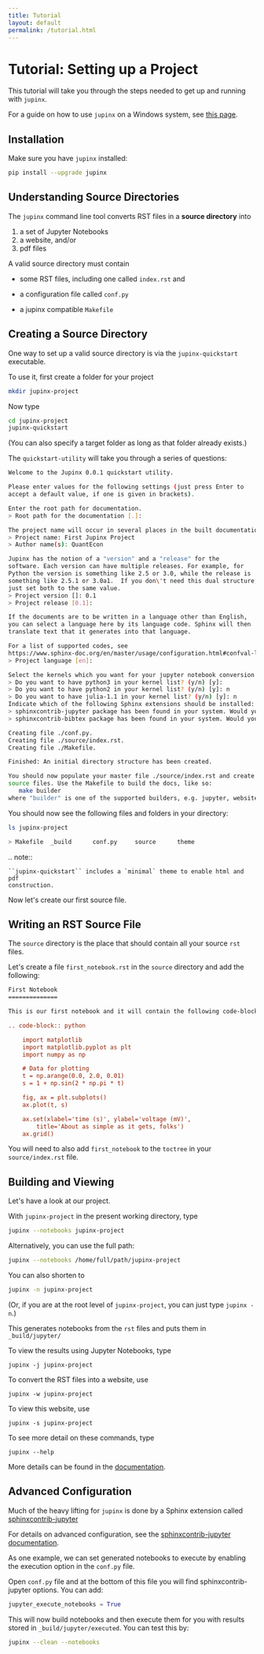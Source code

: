 ```yaml
---
title: Tutorial
layout: default
permalink: /tutorial.html
---
```


# Tutorial: Setting up a Project

This tutorial will take you through the steps needed to get up and running
with `jupinx`. 

For a guide on how to use `jupinx` on a Windows system, see [this page](/windows.html).

## Installation

Make sure you have `jupinx` installed: 

```bash
pip install --upgrade jupinx
```


## Understanding Source Directories

The `jupinx` command line tool converts RST files in a **source directory**
into 

1. a set of Jupyter Notebooks
2. a website, and/or
3. pdf files

A valid source directory must contain

* some RST files, including one called `index.rst` and

* a configuration file called `conf.py`

* a jupinx compatible `Makefile`


## Creating a Source Directory

One way to set up a valid source directory is via the `jupinx-quickstart` executable.

To use it, first create a folder for your project

```bash
mkdir jupinx-project
```

Now type

```bash
cd jupinx-project
jupinx-quickstart
```

(You can also specify a target folder as long as that folder already exists.) 

The `quickstart-utility` will take you through a series of questions:

```bash
Welcome to the Jupinx 0.0.1 quickstart utility.

Please enter values for the following settings (just press Enter to
accept a default value, if one is given in brackets).

Enter the root path for documentation.
> Root path for the documentation [.]: 

The project name will occur in several places in the built documentation.
> Project name: First Jupinx Project
> Author name(s): QuantEcon

Jupinx has the notion of a "version" and a "release" for the
software. Each version can have multiple releases. For example, for
Python the version is something like 2.5 or 3.0, while the release is
something like 2.5.1 or 3.0a1.  If you don\'t need this dual structure,
just set both to the same value.
> Project version []: 0.1
> Project release [0.1]: 

If the documents are to be written in a language other than English,
you can select a language here by its language code. Sphinx will then
translate text that it generates into that language.

For a list of supported codes, see
https://www.sphinx-doc.org/en/master/usage/configuration.html#confval-language.
> Project language [en]: 

Select the kernels which you want for your jupyter notebook conversion
> Do you want to have python3 in your kernel list? (y/n) [y]: 
> Do you want to have python2 in your kernel list? (y/n) [y]: n
> Do you want to have julia-1.1 in your kernel list? (y/n) [y]: n
Indicate which of the following Sphinx extensions should be installed:
> sphinxcontrib-jupyter package has been found in your system. Would you like to upgrade it? (y/n) [y]: n
> sphinxcontrib-bibtex package has been found in your system. Would you like to upgrade it? (y/n) [y]: n

Creating file ./conf.py.
Creating file ./source/index.rst.
Creating file ./Makefile.

Finished: An initial directory structure has been created.

You should now populate your master file ./source/index.rst and create other documentation
source files. Use the Makefile to build the docs, like so:
   make builder
where "builder" is one of the supported builders, e.g. jupyter, website or pdf.
```

You should now see the following files and folders in your directory:

```bash
ls jupinx-project

> Makefile	_build		conf.py		source		theme
```

.. note::

    ``jupinx-quickstart`` includes a `minimal` theme to enable html and pdf
    construction.

Now let's create our first source file.


## Writing an RST Source File

The `source` directory is the place that should contain all your source `rst` files. 

Let's create a file `first_notebook.rst` in the `source` directory and add the following:

```rst
First Notebook
==============

This is our first notebook and it will contain the following code-block.

.. code-block:: python

    import matplotlib
    import matplotlib.pyplot as plt
    import numpy as np

    # Data for plotting
    t = np.arange(0.0, 2.0, 0.01)
    s = 1 + np.sin(2 * np.pi * t)

    fig, ax = plt.subplots()
    ax.plot(t, s)

    ax.set(xlabel='time (s)', ylabel='voltage (mV)',
        title='About as simple as it gets, folks')
    ax.grid()

```

You will need to also add `first_notebook` to the `toctree` in your `source/index.rst` file.


## Building and Viewing

Let's have a look at our project.

With `jupinx-project` in the present working directory, type

```bash
jupinx --notebooks jupinx-project
```

Alternatively, you can use the full path:

```bash
jupinx --notebooks /home/full/path/jupinx-project
```

You can also shorten to 

```bash
jupinx -n jupinx-project
```

(Or, if you are at the root level of `jupinx-project`, you can just type `jupinx -n`.) 

This generates notebooks from the `rst` files and puts them in `_build/jupyter/`

To view the results using Jupyter Notebooks, type

```
jupinx -j jupinx-project
```

To convert the RST files into a website, use

```
jupinx -w jupinx-project
```

To view this website,  use

```
jupinx -s jupinx-project
```

To see more detail on these commands, type

```
jupinx --help
```

More details can be found in the [documentation](https://jupinx.readthedocs.io/).


## Advanced Configuration 

Much of the heavy lifting for `jupinx` is done by a Sphinx extension called
[sphinxcontrib-jupyter](https://github.com/QuantEcon/sphinxcontrib-jupyter/)

For details on advanced configuration, see the [sphinxcontrib-jupyter documentation](https://sphinxcontrib-jupyter.readthedocs.io/en/latest/config-project.html).

As one example, we can set generated notebooks to execute by enabling the execution option in the `conf.py` file. 

Open `conf.py` file and at the bottom of this file you will find sphinxcontrib-jupyter options. You can add:

```python
jupyter_execute_notebooks = True
```

This will now build notebooks and then execute them for you with results stored in `_build/jupyter/executed`. You can test this by:

```bash
jupinx --clean --notebooks
```


